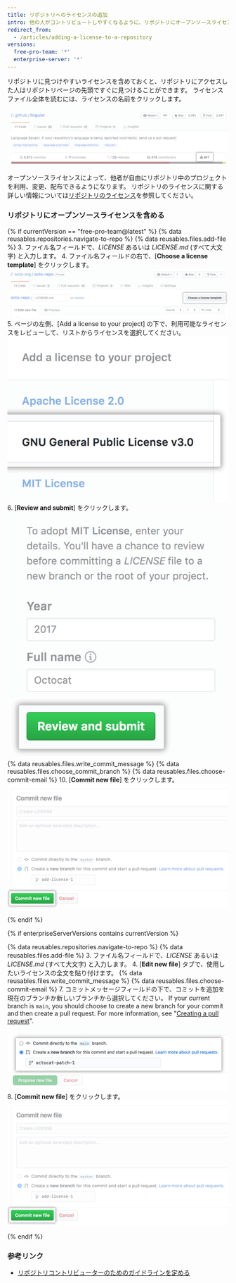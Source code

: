 ```yaml
---
title: リポジトリへのライセンスの追加
intro: 他の人がコントリビュートしやすくなるように、リポジトリにオープンソースライセンスを含めておくことができます。
redirect_from:
  - /articles/adding-a-license-to-a-repository
versions:
  free-pro-team: '*'
  enterprise-server: '*'
---
```


リポジトリに見つけやすいライセンスを含めておくと、リポジトリにアクセスした人はリポジトリページの先頭ですぐに見つけることができます。 ライセンスファイル全体を読むには、ライセンスの名前をクリックします。

![MIT ライセンスを持つリポジトリヘッダ](/assets/images/help/repository/repo-license-indicator.png)

オープンソースライセンスによって、他者が自由にリポジトリ中のプロジェクトを利用、変更、配布できるようになります。 リポジトリのライセンスに関する詳しい情報については[リポジトリのライセンス](/articles/licensing-a-repository)を参照してください。

### リポジトリにオープンソースライセンスを含める

<!--Dotcom version uses the license tool-->
{% if currentVersion == "free-pro-team@latest" %}
{% data reusables.repositories.navigate-to-repo %}
{% data reusables.files.add-file %}
3. ファイル名フィールドで、*LICENSE* あるいは *LICENSE.md* (すべて大文字) と入力します。
4. ファイル名フィールドの右で、[**Choose a license template**] をクリックします。 ![ライセンステンプレートの選択ボタン](/assets/images/help/repository/license-tool.png)
5. ページの左側、[Add a license to your project] の下で、利用可能なライセンスをレビューして、リストからライセンスを選択してください。 ![利用可能なライセンスのリスト](/assets/images/help/repository/license-tool-picker.png)
6. [**Review and submit**] をクリックします。 ![[Review and submit] ボタン](/assets/images/help/repository/license-review-tool.png)
{% data reusables.files.write_commit_message %}
{% data reusables.files.choose_commit_branch %}
{% data reusables.files.choose-commit-email %}
10. [**Commit new file**] をクリックします。 ![ブランチへのライセンスのコミット](/assets/images/help/repository/license-submit-tool.png)

{% endif %}

<!--GHE version just adds a file named LICENSE or LICENSE.md-->
{% if enterpriseServerVersions contains currentVersion %}

{% data reusables.repositories.navigate-to-repo %}
{% data reusables.files.add-file %}
3. ファイル名フィールドで、*LICENSE* あるいは *LICENSE.md* (すべて大文字) と入力します。
4. [**Edit new file**] タブで、使用したいライセンスの全文を貼り付けます。
{% data reusables.files.write_commit_message %}
{% data reusables.files.choose-commit-email %}
7. コミットメッセージフィールドの下で、コミットを追加を現在のブランチか新しいブランチから選択してください。 If your current branch is `main`, you should choose to create a new branch for your commit and then create a pull request. For more information, see "[Creating a pull request](/github/collaborating-with-issues-and-pull-requests/creating-a-pull-request)". ![コミットブランチのオプション](/assets/images/help/repository/choose-commit-branch.png)
8. [**Commit new file**] をクリックします。 ![ブランチへのライセンスのコミット](/assets/images/help/repository/license-submit-tool.png)

{% endif %}

### 参考リンク

- [リポジトリコントリビューターのためのガイドラインを定める](/articles/setting-guidelines-for-repository-contributors)
